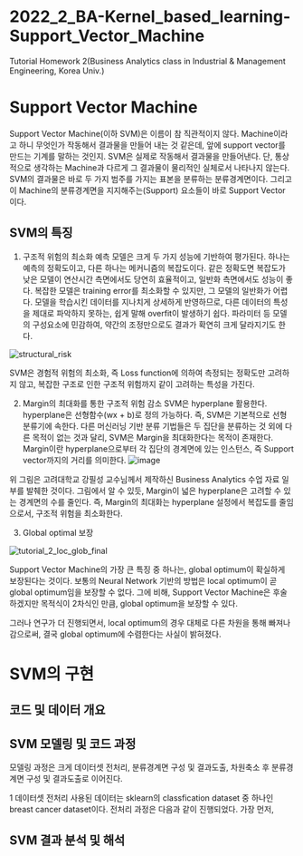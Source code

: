 # 2022_2_BA-Kernel_based_learning-Support_Vector_Machine
Tutorial Homework 2(Business Analytics class in Industrial &amp; Management Engineering, Korea Univ.)


# Support Vector Machine
Support Vector Machine(이하 SVM)은 이름이 참 직관적이지 않다. Machine이라고 하니 무엇인가 작동해서 결과물을 만들어 내는 것 같은데, 앞에 support vector를 만드는 기계를 말하는 것인지. SVM은 실제로 작동해서 결과물을 만들어낸다. 단, 통상적으로 생각하는 Machine과 다르게 그 결과물이 물리적인 실체로서 나타나지 않는다. SVM의 결과물은 바로 두 가지 범주를 가지는 표본을 분류하는 분류경계면이다. 그리고 이 Machine의 분류경계면을 지지해주는(Support) 요소들이 바로 Support Vector 이다. 

## SVM의 특징
1. 구조적 위험의 최소화
예측 모델은 크게 두 가지 성능에 기반하여 평가된다. 하나는 예측의 정확도이고, 다른 하나는 메커니즘의 복잡도이다. 같은 정확도면 복잡도가 낮은 모델이 연산시간 측면에서도 당연히 효율적이고, 일반화 측면에서도 성능이 좋다. 복잡한 모델은 training error를 최소화할 수 있지만, 그 모델의 일반화가 어렵다. 모델을 학습시킨 데이터를 지나치게 상세하게 반영하므로, 다른 데이터의 특성을 제대로 파악하지 못하는, 쉽게 말해 overfit이 발생하기 쉽다. 파라미터 등 모델의 구성요소에 민감하여, 약간의 조정만으로도 결과가 확연히 크게 달라지기도 한다.

![structural_risk](https://user-images.githubusercontent.com/106015570/198205512-0146f627-3790-4e66-8fa5-1a1ead44554e.png)


SVM은 경험적 위험의 최소화, 즉 Loss function에 의하여 측정되는 정확도만 고려하지 않고, 복잡한 구조로 인한 구조적 위험까지 같이 고려하는 특성을 가진다.

2. Margin의 최대화를 통한 구조적 위험 감소
SVM은 hyperplane 활용한다. hyperplane은 선형함수(wx + b)로 정의 가능하다. 즉, SVM은 기본적으로 선형 분류기에 속한다. 다른 머신러닝 기반 분류 기법들은 두 집단을 분류하는 것 외에 다른 목적이 없는 것과 달리, SVM은 Margin을 최대화한다는 목적이 존재한다. Margin이란 hyperplane으로부터 각 집단의 경계면에 있는 인스턴스, 즉 Support vector까지의 거리를 의미한다. 
![image](https://user-images.githubusercontent.com/106015570/199633310-d358d30f-78f5-4921-ab48-1eee2fe3aa77.png)

위 그림은 고려대학교 강필성 교수님께서 제작하신 Business Analytics 수업 자료 일부를 발췌한 것이다. 그림에서 알 수 있듯, Margin이 넓은 hyperplane은 고려할 수 있는 경계면의 수를 줄인다. 즉, Margin의 최대화는 hyperplane 설정에서 복잡도를 줄임으로서, 구조적 위험을 최소화한다. 

3. Global optimal 보장

![tutorial_2_loc_glob_final](https://user-images.githubusercontent.com/106015570/198035012-b53e1d10-0864-4975-a2f6-327b003c2be6.png)

Support Vector Machine의 가장 큰 특징 중 하나는, global optimum이 확실하게 보장된다는 것이다. 보통의 Neural Network 기반의 방법은 local optimum이 곧 global optimum임을 보장할 수 없다. 그에 비해, Support Vector Machine은 후술하겠지만 목적식이 2차식인 만큼, global optimum을 보장할 수 있다.


그러나 연구가 더 진행되면서, local optimum의 경우 대체로 다른 차원을 통해 빠져나감으로써, 결국 global optimum에 수렴한다는 사실이 밝혀졌다. 


# SVM의 구현


## 코드 및 데이터 개요


## SVM 모델링 및 코드 과정
모델링 과정은 크게 데이터셋 전처리, 분류경계면 구성 및 결과도출, 차원축소 후 분류경계면 구성 및 결과도출로 이어진다.

1 데이터셋 전처리
사용된 데이터는 sklearn의 classfication dataset 중 하나인 breast cancer dataset이다. 전처리 과정은 다음과 같이 진행되었다. 가장 먼저, 



## SVM 결과 분석 및 해석
